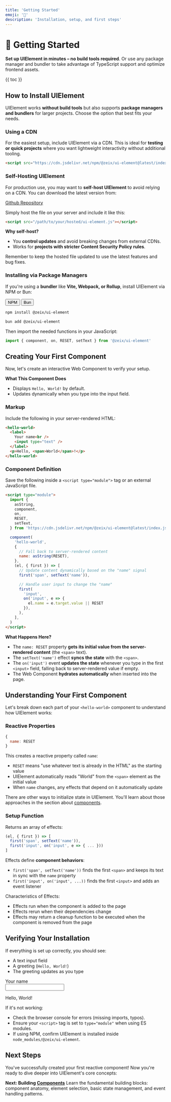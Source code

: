 ```yaml
---
title: 'Getting Started'
emoji: '🚀'
description: 'Installation, setup, and first steps'
---
```


<section-hero>

# 🚀 Getting Started

<div>
  <p class="lead"><strong>Set up UIElement in minutes – no build tools required</strong>. Or use any package manager and bundler to take advantage of TypeScript support and optimize frontend assets.</p>
  {{ toc }}
</div>
</section-hero>

<section>

## How to Install UIElement

UIElement works **without build tools** but also supports **package managers and bundlers** for larger projects. Choose the option that best fits your needs.

### Using a CDN

For the easiest setup, include UIElement via a CDN. This is ideal for **testing or quick projects** where you want lightweight interactivity without additional tooling.

```html
<script src="https://cdn.jsdelivr.net/npm/@zeix/ui-element@latest/index.js"></script>
```

</section>

<section>

### Self-Hosting UIElement

For production use, you may want to **self-host UIElement** to avoid relying on a CDN. You can download the latest version from:

<a href="https://github.com/zeixcom/ui-element/blob/main/index.js" target="_blank">Github Repository</a>

Simply host the file on your server and include it like this:

```html
<script src="/path/to/your/hosted/ui-element.js"></script>
```

**Why self-host?**

- You **control updates** and avoid breaking changes from external CDNs.
- Works for **projects with stricter Content Security Policy rules**.

Remember to keep the hosted file updated to use the latest features and bug fixes.

</section>

<section>

### Installing via Package Managers

If you're using a **bundler** like **Vite, Webpack, or Rollup**, install UIElement via NPM or Bun:

<module-tabgroup>
<div role="tablist">
<button role="tab" id="trigger_installation-npm" aria-controls="panel_installation-npm" aria-selected="true" tabindex="0">NPM</button>
<button role="tab" id="trigger_installation-bun" aria-controls="panel_installation-bun" aria-selected="false" tabindex="-1">Bun</button>
</div>
<div role="tabpanel" id="panel_installation-npm" aria-labelledby="trigger_installation-npm">

```bash
npm install @zeix/ui-element
```

</div>
<div role="tabpanel" id="panel_installation-bun" aria-labelledby="trigger_installation-bun">

```bash
bun add @zeix/ui-element
```

</div>
</module-tabgroup>

Then import the needed functions in your JavaScript:

```js
import { component, on, RESET, setText } from '@zeix/ui-element'
```

</section>

<section>

## Creating Your First Component

Now, let's create an interactive Web Component to verify your setup.

**What This Component Does**

- Displays `Hello, World!` by default.
- Updates dynamically when you type into the input field.

### Markup

Include the following in your server-rendered HTML:

```html
<hello-world>
  <label>
    Your name<br />
    <input type="text" />
  </label>
  <p>Hello, <span>World</span>!</p>
</hello-world>
```

### Component Definition

Save the following inside a `<script type="module">` tag or an external JavaScript file.

```html
<script type="module">
  import {
    asString,
    component,
    on,
    RESET,
    setText,
  } from 'https://cdn.jsdelivr.net/npm/@zeix/ui-element@latest/index.js'

  component(
    'hello-world',
    {
      // Fall back to server-rendered content
      name: asString(RESET),
    },
    (el, { first }) => [
      // Update content dynamically based on the "name" signal
      first('span', setText('name')),

      // Handle user input to change the "name"
      first(
        'input',
        on('input', e => {
          el.name = e.target.value || RESET
        }),
      ),
    ],
  )
</script>
```

**What Happens Here?**

- The `name: RESET` property **gets its initial value from the server-rendered content** (the `<span>` text).
- The `setText('name')` effect **syncs the state** with the `<span>`.
- The `on('input')` event **updates the state** whenever you type in the first `<input>` field, falling back to server-rendered value if empty.
- The Web Component **hydrates automatically** when inserted into the page.

## Understanding Your First Component

Let's break down each part of your `<hello-world>` component to understand how UIElement works:

### Reactive Properties

```js
{
  name: RESET
}
```

This creates a reactive property called `name`:

- `RESET` means "use whatever text is already in the HTML" as the starting value
- UIElement automatically reads "World" from the `<span>` element as the initial value
- When `name` changes, any effects that depend on it automatically update

There are other ways to initialize state in UIElement. You'll learn about those approaches in the section about [components](components.html).

### Setup Function

Returns an array of effects:

```js
(el, { first }) => [
  first('span', setText('name')),
  first('input', on('input', e => { ... }))
]
```

Effects define **component behaviors**:

- `first('span', setText('name'))` finds the first `<span>` and keeps its text in sync with the `name` property
- `first('input', on('input', ...))` finds the first `<input>` and adds an event listener

Characteristics of Effects:

- Effects run when the component is added to the page
- Effects rerun when their dependencies change
- Effects may return a cleanup function to be executed when the component is removed from the page

</section>

<section>

## Verifying Your Installation

If everything is set up correctly, you should see:

- A text input field
- A greeting (`Hello, World!`)
- The greeting updates as you type

<module-demo>
	<div class="preview">
		<hello-world>
			<label>Your name<br>
				<input type="text">
			</label>
			<p>Hello, <span>World</span>!</p>
		</hello-world>
	</div>
</module-demo>

If it's not working:

- Check the browser console for errors (missing imports, typos).
- Ensure your `<script>` tag is set to `type="module"` when using ES modules.
- If using NPM, confirm UIElement is installed inside `node_modules/@zeix/ui-element`.

</section>

<section>

## Next Steps

You've successfully created your first reactive component! Now you're ready to dive deeper into UIElement's core concepts:

**Next: Building [Components](components.html)**
Learn the fundamental building blocks: component anatomy, element selection, basic state management, and event handling patterns.

</section>
